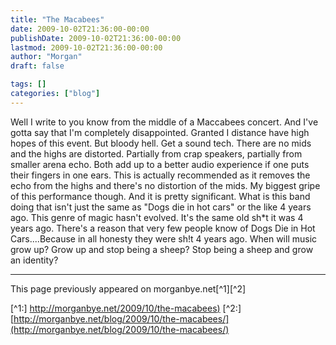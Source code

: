 ```yaml
---
title: "The Macabees"
date: 2009-10-02T21:36:00-00:00
publishDate: 2009-10-02T21:36:00-00:00
lastmod: 2009-10-02T21:36:00-00:00
author: "Morgan"
draft: false

tags: []
categories: ["blog"]
---
```


Well I write to you know from the middle of a Maccabees concert. And I've gotta say that I'm completely disappointed. Granted I distance have high hopes of this event. But bloody hell. Get a sound tech. There are no mids and the highs are distorted. Partially from crap speakers, partially from smaller arena echo. Both add up to a better audio experience if one puts their fingers in one ears.
This is actually recommended as it removes the echo from the highs and there's no distortion of the mids.
My biggest gripe of this performance though. And it is pretty significant.
What is this band doing that isn't just the same as "Dogs die in hot cars" or the like 4 years ago.
This genre of magic hasn't evolved. It's the same old sh*t it was 4 years ago. There's a reason that very few people know of Dogs Die in Hot Cars....Because in all honesty they were sh!t 4 years ago.
When will music grow up? Grow up and stop being a sheep? Stop being a sheep and grow an identity?


----
This page previously appeared on morganbye.net[^1][^2]

[^1:] [http://morganbye.net/2009/10/the-macabees)](http://morganbye.net/2009/10/the-macabees)
[^2:] [http://morganbye.net/blog/2009/10/the-macabees/](http://morganbye.net/blog/2009/10/the-macabees/)
